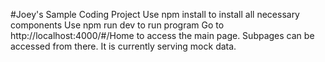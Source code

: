 #Joey's Sample Coding Project
Use npm install to install all necessary components
Use npm run dev to run program
Go to http://localhost:4000/#/Home to access the main page. Subpages can be accessed from there. It is currently serving mock data. 
